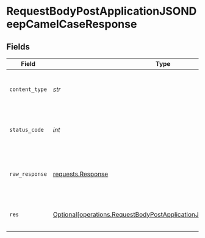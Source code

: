 # RequestBodyPostApplicationJSONDeepCamelCaseResponse


## Fields

| Field                                                                                                                                            | Type                                                                                                                                             | Required                                                                                                                                         | Description                                                                                                                                      | Example                                                                                                                                          |
| ------------------------------------------------------------------------------------------------------------------------------------------------ | ------------------------------------------------------------------------------------------------------------------------------------------------ | ------------------------------------------------------------------------------------------------------------------------------------------------ | ------------------------------------------------------------------------------------------------------------------------------------------------ | ------------------------------------------------------------------------------------------------------------------------------------------------ |
| `content_type`                                                                                                                                   | *str*                                                                                                                                            | :heavy_check_mark:                                                                                                                               | HTTP response content type for this operation                                                                                                    |                                                                                                                                                  |
| `status_code`                                                                                                                                    | *int*                                                                                                                                            | :heavy_check_mark:                                                                                                                               | HTTP response status code for this operation                                                                                                     |                                                                                                                                                  |
| `raw_response`                                                                                                                                   | [requests.Response](https://requests.readthedocs.io/en/latest/api/#requests.Response)                                                            | :heavy_check_mark:                                                                                                                               | Raw HTTP response; suitable for custom response parsing                                                                                          |                                                                                                                                                  |
| `res`                                                                                                                                            | [Optional[operations.RequestBodyPostApplicationJSONDeepCamelCaseRes]](../../models/operations/requestbodypostapplicationjsondeepcamelcaseres.md) | :heavy_minus_sign:                                                                                                                               | OK                                                                                                                                               | {<br/>"json": "..."<br/>}                                                                                                                        |